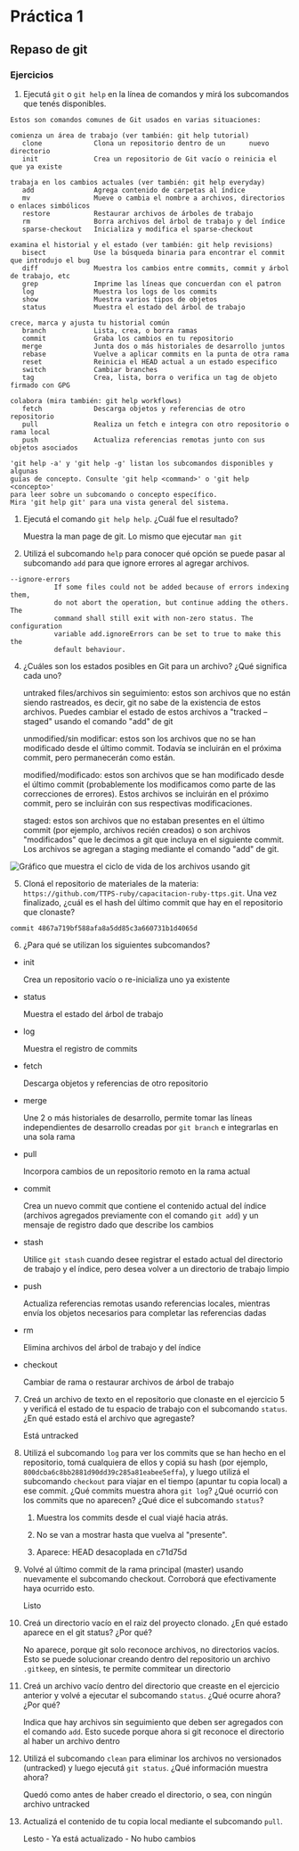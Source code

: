 # Práctica 1

## Repaso de git

### Ejercicios

1. Ejecutá `git` o `git help` en la línea de comandos y mirá los subcomandos que tenés disponibles.

```
Estos son comandos comunes de Git usados en varias situaciones:

comienza un área de trabajo (ver también: git help tutorial)
   clone             Clona un repositorio dentro de un      nuevo directorio
   init              Crea un repositorio de Git vacío o reinicia el que ya existe

trabaja en los cambios actuales (ver también: git help everyday)
   add               Agrega contenido de carpetas al índice
   mv                Mueve o cambia el nombre a archivos, directorios o enlaces simbólicos
   restore           Restaurar archivos de árboles de trabajo
   rm                Borra archivos del árbol de trabajo y del índice
   sparse-checkout   Inicializa y modifica el sparse-checkout

examina el historial y el estado (ver también: git help revisions)
   bisect            Use la búsqueda binaria para encontrar el commit que introdujo el bug
   diff              Muestra los cambios entre commits, commit y árbol de trabajo, etc
   grep              Imprime las líneas que concuerdan con el patron
   log               Muestra los logs de los commits
   show              Muestra varios tipos de objetos
   status            Muestra el estado del árbol de trabajo

crece, marca y ajusta tu historial común
   branch            Lista, crea, o borra ramas
   commit            Graba los cambios en tu repositorio
   merge             Junta dos o más historiales de desarrollo juntos
   rebase            Vuelve a aplicar commits en la punta de otra rama
   reset             Reinicia el HEAD actual a un estado especifico
   switch            Cambiar branches
   tag               Crea, lista, borra o verifica un tag de objeto firmado con GPG

colabora (mira también: git help workflows)
   fetch             Descarga objetos y referencias de otro repositorio
   pull              Realiza un fetch e integra con otro repositorio o rama local
   push              Actualiza referencias remotas junto con sus objetos asociados

'git help -a' y 'git help -g' listan los subcomandos disponibles y algunas
guías de concepto. Consulte 'git help <command>' o 'git help <concepto>'
para leer sobre un subcomando o concepto específico.
Mira 'git help git' para una vista general del sistema.
```

1. Ejecutá el comando `git help help`. ¿Cuál fue el resultado?

    Muestra la man page de git. Lo mismo que ejecutar `man git`

3. Utilizá el subcomando `help` para conocer qué opción se puede pasar al subcomando `add` para que ignore errores al agregar archivos.

```
--ignore-errors
           If some files could not be added because of errors indexing them,
           do not abort the operation, but continue adding the others. The
           command shall still exit with non-zero status. The configuration
           variable add.ignoreErrors can be set to true to make this the
           default behaviour.
```

4. ¿Cuáles son los estados posibles en Git para un archivo? ¿Qué significa cada uno?

    untraked files/archivos sin seguimiento: estos son archivos que no están siendo rastreados, es decir, git no sabe de la existencia de estos archivos. Puedes cambiar el estado de estos archivos a "tracked – staged" usando el comando "add" de git  

    unmodified/sin modificar: estos son los archivos que no se han modificado desde el último commit. Todavía se incluirán en el próxima commit, pero permanecerán como están.

    modified/modificado: estos son archivos que se han modificado desde el último commit (probablemente los modificamos como parte de las correcciones de errores). Estos archivos se incluirán en el próximo commit, pero se incluirán con sus respectivas modificaciones.

    staged: estos son archivos que no estaban presentes en el último commit (por ejemplo, archivos recién creados) o son archivos "modificados" que le decimos a git que incluya en el siguiente commit. Los archivos se agregan a staging mediante el comando "add" de git.  

![Gráfico que muestra el ciclo de vida de los archivos usando git](https://git-scm.com/book/en/v2/images/lifecycle.png)

5. Cloná el repositorio de materiales de la materia: `https://github.com/TTPS-ruby/capacitacion-ruby-ttps.git`. Una vez finalizado, ¿cuál es el hash del último commit que hay en el repositorio que clonaste?

`commit 4867a719bf588afa8a5dd85c3a660731b1d4065d`

6. ¿Para qué se utilizan los siguientes subcomandos?

* init
  
    Crea un repositorio vacío o re-inicializa uno ya existente

* status

    Muestra el estado del árbol de trabajo

* log

    Muestra el registro de commits

* fetch

    Descarga objetos y referencias de otro repositorio

* merge
  
    Une 2 o más historiales de desarrollo, permite tomar las líneas independientes de desarrollo creadas por `git branch` e integrarlas en una sola rama

* pull

    Incorpora cambios de un repositorio remoto en la rama actual

* commit

    Crea un nuevo commit que contiene el contenido actual del índice (archivos agregados previamente con el comando `git add`) y un mensaje de registro dado que describe los cambios

* stash

    Utilice `git stash` cuando desee registrar el estado actual del directorio de trabajo y el índice, pero desea volver a un directorio de trabajo limpio

* push
  
    Actualiza referencias remotas usando referencias locales, mientras envía los objetos necesarios para completar las referencias dadas

* rm

    Elimina archivos del árbol de trabajo y del índice

* checkout

    Cambiar de rama o restaurar archivos de árbol de trabajo

7. Creá un archivo de texto en el repositorio que clonaste en el ejercicio 5 y verificá el estado de tu espacio de trabajo con el subcomando `status`. ¿En qué estado está el archivo que agregaste?

    Está untracked

8. Utilizá el subcomando `log` para ver los commits que se han hecho en el repositorio, tomá cualquiera de ellos y copiá su hash (por ejemplo, `800dcba6c8bb2881d90dd39c285a81eabee5effa`), y luego utilizá el subcomando `checkout` para viajar en el tiempo (apuntar tu copia local) a ese commit. ¿Qué commits muestra ahora `git log`? ¿Qué ocurrió con los commits que no aparecen? ¿Qué dice el subcomando `status`?

    1. Muestra los commits desde el cual viajé hacia atrás.
    
    2. No se van a mostrar hasta que vuelva al "presente".
    
    3. Aparece: HEAD desacoplada en c71d75d

9. Volvé al último commit de la rama principal (master) usando nuevamente el subcomando checkout. Corroborá que efectivamente haya ocurrido esto.

    Listo

10. Creá un directorio vacío en el raiz del proyecto clonado. ¿En qué estado aparece en el git status? ¿Por qué?

    No aparece, porque git solo reconoce archivos, no directorios vacíos. Esto se puede solucionar creando dentro del repositorio un archivo `.gitkeep`, en síntesis, te permite commitear un directorio

11. Creá un archivo vacío dentro del directorio que creaste en el ejercicio anterior y volvé a ejecutar el subcomando `status`. ¿Qué ocurre ahora? ¿Por qué?

    Indica que hay archivos sin seguimiento que deben ser agregados con el comando `add`. Esto sucede porque ahora si git reconoce el directorio al haber un archivo dentro

12. Utilizá el subcomando `clean` para eliminar los archivos no versionados (untracked) y luego ejecutá `git status`. ¿Qué información muestra ahora?

    Quedó como antes de haber creado el directorio, o sea, con ningún archivo untracked

13. Actualizá el contenido de tu copia local mediante el subcomando `pull`.

    Lesto - Ya está actualizado - No hubo cambios

